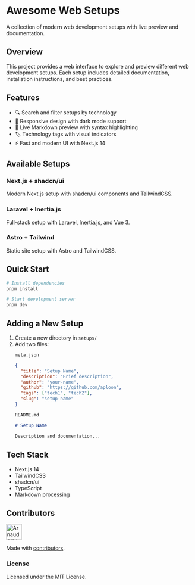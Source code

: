 # Awesome Web Setups

A collection of modern web development setups with live preview and documentation.

## Overview

This project provides a web interface to explore and preview different web development setups. Each setup includes detailed documentation, installation instructions, and best practices.

## Features

- 🔍 Search and filter setups by technology
- 📱 Responsive design with dark mode support
- 📖 Live Markdown preview with syntax highlighting
- 🏷️ Technology tags with visual indicators
- ⚡ Fast and modern UI with Next.js 14

## Available Setups

### Next.js + shadcn/ui
Modern Next.js setup with shadcn/ui components and TailwindCSS.

### Laravel + Inertia.js
Full-stack setup with Laravel, Inertia.js, and Vue 3.

### Astro + Tailwind
Static site setup with Astro and TailwindCSS.

## Quick Start

```bash
# Install dependencies
pnpm install

# Start development server
pnpm dev
```

## Adding a New Setup

1. Create a new directory in `setups/`
2. Add two files:
   ```
   meta.json
   ```
   ```json
   {
     "title": "Setup Name",
     "description": "Brief description",
     "author": "your-name",
     "github": "https://github.com/aploon",
     "tags": ["tech1", "tech2"],
     "slug": "setup-name"
   }
   ```
   ```
   README.md
   ```
   ```markdown
   # Setup Name
   
   Description and documentation...
   ```

## Tech Stack

- Next.js 14
- TailwindCSS
- shadcn/ui
- TypeScript
- Markdown processing

## Contributors

<a href="https://github.com/aploon" title="Arnaud ADJOVI">
    <img src="https://avatars.githubusercontent.com/u/69767160?v=4" width="42;" alt="Arnaud ADJOVI"/>
</a>

Made with [contributors](https://github.com/aploon/github-action-contributors).

### License

Licensed under the MIT License.